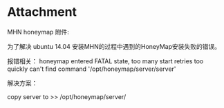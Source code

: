 # Attachment

MHN honeymap 附件:

为了解决 ubuntu 14.04 安装MHN的过程中遇到的HoneyMap安装失败的错误。

报错相关：
honeymap entered FATAL state, too many start retries too quickly
can't find command '/opt/honeymap/server/server'

解决方案：

copy server to >> /opt/honeymap/server/







